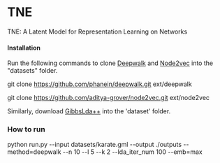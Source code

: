 # TNE
TNE: A Latent Model for Representation Learning on Networks

#### Installation
Run the following commands to clone [Deepwalk](https://github.com/phanein/deepwalk) and [Node2vec](https://github.com/aditya-grover/node2vec) into the "datasets" folder.

git clone https://github.com/phanein/deepwalk.git ext/deepwalk

git clone https://github.com/aditya-grover/node2vec.git ext/node2vec

Similarly, download [GibbsLda++](http://gibbslda.sourceforge.net/) into the 'dataset' folder.

### How to run
python run.py --input datasets/karate.gml --output ./outputs --method=deepwalk --n 10 --l 5 --k 2 --lda_iter_num 100 --emb=max

